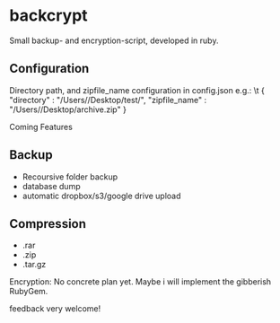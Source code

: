 backcrypt
======

Small backup- and encryption-script, developed in ruby.

Configuration
--------------
Directory path, and zipfile_name configuration in config.json
e.g.: \t
{
"directory" : "/Users/<username>/Desktop/test/",
"zipfile_name" : "/Users/<username>/Desktop/archive.zip"
}

Coming Features

Backup
--------
  - Recoursive folder backup
  - database dump
  - automatic dropbox/s3/google drive upload

Compression
------------
  - .rar
  - .zip
  - .tar.gz

Encryption:
No concrete plan yet. Maybe i will implement the gibberish RubyGem.

feedback very welcome!


